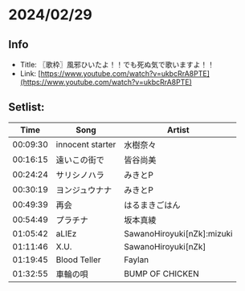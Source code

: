 # 2024/02/29

## Info
- Title: 〖歌枠〗風邪ひいたよ！！でも死ぬ気で歌いますよ！！
- Link: [https://www.youtube.com/watch?v=ukbcRrA8PTE](https://www.youtube.com/watch?v=ukbcRrA8PTE)

## Setlist:
| Time     | Song                   | Artist            |
|----------|------------------------|-------------------|
| 00:09:30 | innocent starter       | 水樹奈々         |
| 00:16:15 | 遠いこの街で            | 皆谷尚美         |
| 00:24:24 | サリシノハラ            | みきとP          |
| 00:30:19 | ヨンジュウナナ          | みきとP          |
| 00:49:39 | 再会                   | はるまきごはん    |
| 00:54:49 | プラチナ                | 坂本真綾         |
| 01:05:42 | aLIEz                  | SawanoHiroyuki[nZk]:mizuki |
| 01:11:46 | X.U.                   | SawanoHiroyuki[nZk]          |
| 01:19:45 | Blood Teller           | Faylan            |
| 01:32:55 | 車輪の唄                | BUMP OF CHICKEN  |
